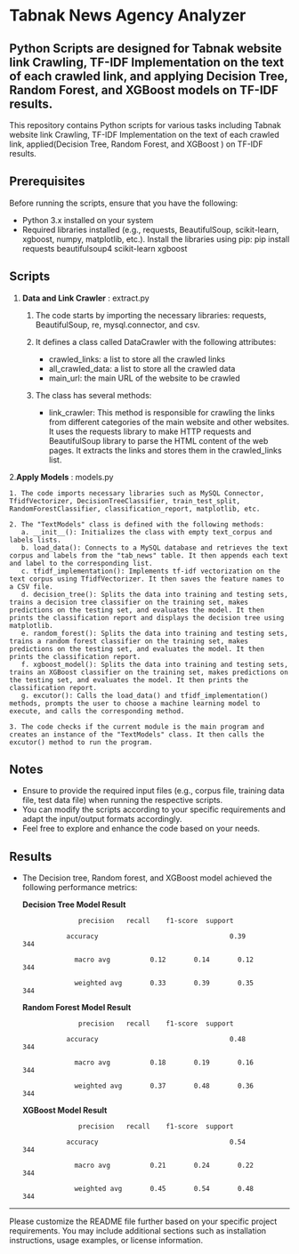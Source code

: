 
# Tabnak News Agency Analyzer 

## Python Scripts are designed for  Tabnak website link Crawling, TF-IDF Implementation on the text of each crawled link, and applying Decision Tree, Random Forest, and XGBoost models on TF-IDF results.
 
This repository contains Python scripts for various tasks including Tabnak website link Crawling, TF-IDF Implementation on the text of each crawled link, applied(Decision Tree, Random Forest, and XGBoost ) on TF-IDF results.
 
## Prerequisites 
 
Before running the scripts, ensure that you have the following: 
 
- Python 3.x installed on your system 
- Required libraries installed (e.g., requests, BeautifulSoup, scikit-learn, xgboost, numpy, matplotlib, etc.). Install the libraries using pip:
pip install requests beautifulsoup4 scikit-learn xgboost
## Scripts 
1. **Data and Link Crawler** : extract.py
	
 	1. The code starts by importing the necessary libraries: requests, BeautifulSoup, re, mysql.connector, and csv. 
 
	
 	2. It defines a class called DataCrawler with the following attributes: 
	   - crawled_links: a list to store all the crawled links 
	   - all_crawled_data: a list to store all the crawled data 
	   - main_url: the main URL of the website to be crawled 
	 
	
 	3. The class has several methods: 
	   - link_crawler: This method is responsible for crawling the links from different categories of the main website and other websites. It uses the requests library to make HTTP requests and BeautifulSoup library to parse the HTML content of the web pages. It extracts the links and stores them in the crawled_links list. 

2.**Apply Models** : models.py
	
 	1. The code imports necessary libraries such as MySQL Connector, TfidfVectorizer, DecisionTreeClassifier, train_test_split, RandomForestClassifier, classification_report, matplotlib, etc. 
	
 	2. The "TextModels" class is defined with the following methods: 
	   a. __init__(): Initializes the class with empty text_corpus and labels lists. 
	   b. load_data(): Connects to a MySQL database and retrieves the text corpus and labels from the "tab_news" table. It then appends each text and label to the corresponding list. 
	   c. tfidf_implementation(): Implements tf-idf vectorization on the text corpus using TfidfVectorizer. It then saves the feature names to a CSV file. 
	   d. decision_tree(): Splits the data into training and testing sets, trains a decision tree classifier on the training set, makes predictions on the testing set, and evaluates the model. It then prints the classification report and displays the decision tree using matplotlib. 
	   e. random_forest(): Splits the data into training and testing sets, trains a random forest classifier on the training set, makes predictions on the testing set, and evaluates the model. It then prints the classification report. 
	   f. xgboost_model(): Splits the data into training and testing sets, trains an XGBoost classifier on the training set, makes predictions on the testing set, and evaluates the model. It then prints the classification report. 
	   g. excutor(): Calls the load_data() and tfidf_implementation() methods, prompts the user to choose a machine learning model to execute, and calls the corresponding method. 
	
 	3. The code checks if the current module is the main program and creates an instance of the "TextModels" class. It then calls the excutor() method to run the program.
## Notes 
 
- Ensure to provide the required input files (e.g., corpus file, training data file, test data file) when running the respective scripts. 
- You can modify the scripts according to your specific requirements and adapt the input/output formats accordingly. 
- Feel free to explore and enhance the code based on your needs. 
 
 
## Results
- The Decision tree, Random forest, and XGBoost model achieved the following performance metrics:

	**Decision Tree Model Result**
  
  					precision	recall	  f1-score	support
		
			     accuracy                                 0.39           344
  
                   macro avg          0.12       0.14       0.12           344
  
                   weighted avg       0.33       0.39       0.35           344
  

	**Random Forest Model Result**
  
					precision	recall	  f1-score	support
  
		  	     accuracy                                 0.48           344
  
                   macro avg          0.18       0.19       0.16           344
  
                   weighted avg       0.37       0.48       0.36           344

	**XGBoost Model Result**
  
					precision	recall	  f1-score	support
  
			     accuracy                                 0.54           344
  
                   macro avg          0.21       0.24       0.22           344
  
                   weighted avg       0.45       0.54       0.48           344
  

--- 
 
Please customize the README file further based on your specific project requirements. You may include additional sections such as installation instructions, usage examples, or license information.
